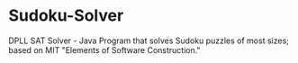 # Sudoku-Solver
DPLL SAT Solver - Java Program that solves Sudoku puzzles of most sizes; based on MIT "Elements of Software Construction."
